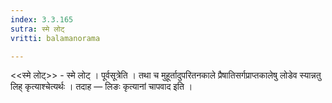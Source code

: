```yaml
---
index: 3.3.165
sutra: स्मे लोट्
vritti: balamanorama

---
```

<<स्मे लोट्>> - स्मे लोट् । पूर्वसूत्रेति । तथा च मुहूर्तादुपरितनकाले प्रैषातिसर्गप्राप्तकालेषु लोडेव स्यान्नतु लिह् कृत्याश्चेत्यर्थः । तदाह —  लिङः कृत्यानां चापवाद इति ।